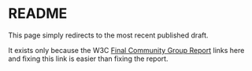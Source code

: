 # README

This page simply redirects to the most recent published draft.

It exists only because the W3C [Final Community Group Report](https://www.w3.org/community/reports/ixml/CG-FINAL-ixml-20231212/) links here and fixing this link is easier than fixing the report.
